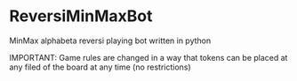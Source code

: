 # ReversiMinMaxBot

MinMax alphabeta reversi playing bot written in python

IMPORTANT:
Game rules are changed in a way that tokens can be placed at any filed of the board at any time (no restrictions)
